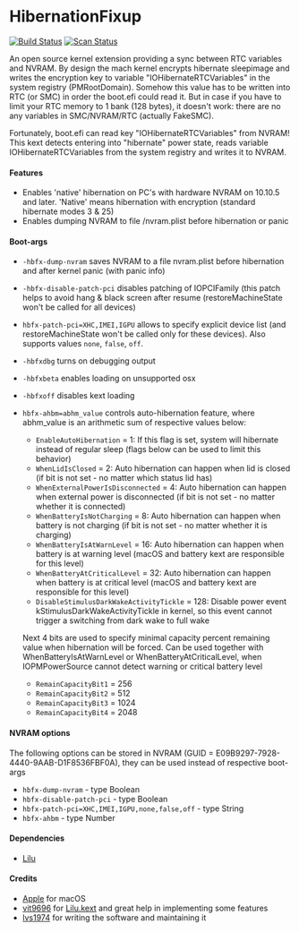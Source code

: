 HibernationFixup
==================

[![Build Status](https://github.com/acidanthera/HibernationFixup/workflows/CI/badge.svg?branch=master)](https://github.com/acidanthera/HibernationFixup/actions) [![Scan Status](https://scan.coverity.com/projects/16402/badge.svg?flat=1)](https://scan.coverity.com/projects/16402)

An open source kernel extension providing a sync between RTC variables and NVRAM.
By design the mach kernel encrypts hibernate sleepimage and writes the encryption key to variable 
"IOHibernateRTCVariables" in the system registry (PMRootDomain).
Somehow this value has to be written into RTC (or SMC) in order the boot.efi could read it.
But in case if you have to limit your RTC memory to 1 bank (128 bytes), it doesn't work: there are no any variables in SMC/NVRAM/RTC (actually FakeSMC). 

Fortunately, boot.efi can read key "IOHibernateRTCVariables" from NVRAM!
This kext detects entering into "hibernate" power state, reads variable 
IOHibernateRTCVariables from the system registry and writes it to NVRAM.

#### Features
- Enables 'native' hibernation on PC's with hardware NVRAM on 10.10.5 and later.
  'Native' means hibernation with encryption (standard hibernate modes 3 & 25)
- Enables dumping NVRAM to file /nvram.plist before hibernation or panic

#### Boot-args
- `-hbfx-dump-nvram` saves NVRAM to a file nvram.plist before hibernation and after kernel panic (with panic info)
- `-hbfx-disable-patch-pci` disables patching of IOPCIFamily (this patch helps to avoid hang & black screen after resume (restoreMachineState won't be called for all devices)
- `hbfx-patch-pci=XHC,IMEI,IGPU` allows to specify explicit device list (and restoreMachineState won't  be called only for these devices). Also supports values `none`, `false`, `off`.
- `-hbfxdbg` turns on debugging output
- `-hbfxbeta` enables loading on unsupported osx
- `-hbfxoff` disables kext loading
- `hbfx-ahbm=abhm_value` controls auto-hibernation feature, where abhm_value is an arithmetic sum of respective values below:
	- `EnableAutoHibernation` = 1:
		If this flag is set, system will hibernate instead of regular sleep (flags below can be used to limit this behavior)
	- `WhenLidIsClosed` = 2:
		Auto hibernation can happen when lid is closed (if bit is not set - no matter which status lid has)
	- `WhenExternalPowerIsDisconnected` = 4:
		Auto hibernation can happen when external power is disconnected (if bit is not set - no matter whether it is connected)
	- `WhenBatteryIsNotCharging` = 8:
		Auto hibernation can happen when battery is not charging (if bit is not set - no matter whether it is charging)
	- `WhenBatteryIsAtWarnLevel` = 16:
		Auto hibernation can happen when battery is at warning level (macOS and battery kext are responsible for this level)
	- `WhenBatteryAtCriticalLevel` = 32:
		Auto hibernation can happen when battery is at critical level (macOS and battery kext are responsible for this level)
	- `DisableStimulusDarkWakeActivityTickle` = 128:
		Disable power event kStimulusDarkWakeActivityTickle in kernel, so this event cannot trigger a switching from dark wake to full wake

	Next 4 bits are used to specify minimal capacity percent remaining value when hibernation will be forced.
	Can be used together with WhenBatteryIsAtWarnLevel or WhenBatteryAtCriticalLevel, when IOPMPowerSource cannot detect warning or critical battery level
	- `RemainCapacityBit1` = 256
	- `RemainCapacityBit2` = 512
	- `RemainCapacityBit3` = 1024
	- `RemainCapacityBit4` = 2048

#### NVRAM options
The following options can be stored in NVRAM (GUID = E09B9297-7928-4440-9AAB-D1F8536FBF0A), they can be used instead of respective boot-args
- `hbfx-dump-nvram`  - type Boolean
- `hbfx-disable-patch-pci`  - type Boolean
- `hbfx-patch-pci=XHC,IMEI,IGPU,none,false,off` - type String
- `hbfx-ahbm` - type Number


#### Dependencies
- [Lilu](https://github.com/acidanthera/Lilu)

#### Credits
- [Apple](https://www.apple.com) for macOS  
- [vit9696](https://github.com/vit9696) for [Lilu.kext](https://github.com/vit9696/Lilu) and great help in implementing some features 
- [lvs1974](https://applelife.ru/members/lvs1974.53809/) for writing the software and maintaining it
